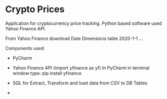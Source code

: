 # Crypto Prices

Application for cryptocurrency price tracking.
Python based software used Yahoo Finance API.

From Yahoo Finance download Date Dimensions table 2020-1-1 ... 

Components used:
- PyCharm
- Yahoo Finance API (import yfinance as yf)
In PyCharm in terminal window type: pip install yfinance

- SQL for Extract, Transform and load data from CSV to DB Tables
- 
